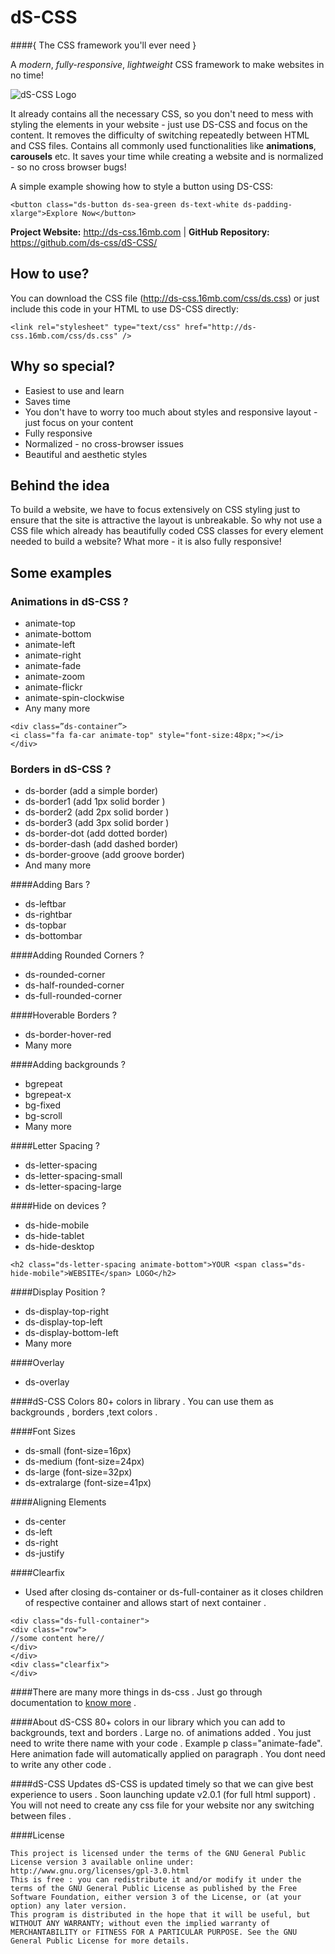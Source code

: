 # dS-CSS
####{ The CSS framework you'll ever need }

A *modern*, *fully-responsive*, *lightweight* CSS framework to make websites in no time!

![dS-CSS Logo](https://raw.githubusercontent.com/anirudhkhanna/dS-CSS/master/logo-ds.png)

It already contains all the necessary CSS, so you don't need to mess with styling the elements in your website - just use DS-CSS and focus on the content. It removes the difficulty of switching repeatedly between HTML and CSS files.  Contains all commonly used functionalities like **animations**, **carousels** etc. It saves your time while creating a website and is normalized - so no cross browser bugs!

A simple example showing how to style a button using DS-CSS:

```
<button class="ds-button ds-sea-green ds-text-white ds-padding-xlarge">Explore Now</button>
```

**Project Website:** http://ds-css.16mb.com | **GitHub Repository:** https://github.com/ds-css/dS-CSS/


## How to use?
You can download the CSS file (http://ds-css.16mb.com/css/ds.css) or just include this code in your HTML to use DS-CSS directly:

```
<link rel="stylesheet" type="text/css" href="http://ds-css.16mb.com/css/ds.css" />
```


## Why so special?
* Easiest to use and learn
* Saves time
* You don't have to worry too much about styles and responsive layout - just focus on your content
* Fully responsive
* Normalized - no cross-browser issues
* Beautiful and aesthetic styles


## Behind the idea
To build a website, we have to focus extensively on CSS styling just to ensure that the site is attractive the layout is unbreakable. So why not use a CSS file which already has beautifully coded CSS classes for every element needed to build a website? What more - it is also fully responsive!


## Some examples

### Animations in dS-CSS ?
- animate-top
- animate-bottom
- animate-left
- animate-right
- animate-fade
- animate-zoom
- animate-flickr
- animate-spin-clockwise
- Any many more
```
<div class=”ds-container”>
<i class="fa fa-car animate-top" style="font-size:48px;"></i>
</div>
```

### Borders in dS-CSS ?
- ds-border (add a simple border)
- ds-border1 (add 1px solid border )
- ds-border2 (add 2px solid border )
- ds-border3 (add 3px solid border )
- ds-border-dot (add dotted border)
- ds-border-dash (add dashed border)
- ds-border-groove (add groove border)
- And many more

####Adding Bars ?
- ds-leftbar
- ds-rightbar
- ds-topbar
- ds-bottombar

####Adding Rounded Corners ?
- ds-rounded-corner
- ds-half-rounded-corner
- ds-full-rounded-corner

####Hoverable Borders ?
- ds-border-hover-red
- Many more

####Adding backgrounds ?
- bgrepeat
- bgrepeat-x
- bg-fixed
- bg-scroll
- Many more

####Letter Spacing ?
- ds-letter-spacing
- ds-letter-spacing-small
- ds-letter-spacing-large

####Hide on devices ?
- ds-hide-mobile
- ds-hide-tablet
- ds-hide-desktop
```
<h2 class="ds-letter-spacing animate-bottom">YOUR <span class="ds-hide-mobile">WEBSITE</span> LOGO</h2>
```
####Display Position ?
- ds-display-top-right
- ds-display-top-left
- ds-display-bottom-left
- Many more

####Overlay
- ds-overlay

####dS-CSS Colors
80+ colors in library . You can use them as backgrounds , borders ,text colors .

####Font Sizes
- ds-small (font-size=16px)
- ds-medium (font-size=24px)
- ds-large (font-size=32px)
- ds-extralarge (font-size=41px)

####Aligning Elements 
- ds-center
- ds-left
- ds-right
- ds-justify

####Clearfix
- Used after closing ds-container or ds-full-container as it closes children of respective container and allows start of next container .
```
<div class="ds-full-container">
<div class="row">
//some content here//
</div>
</div>
<div class="clearfix">
</div>
```

####There are many more things in ds-css . Just go through documentation to [know more](https://github.com/ds-css/dS-CSS/blob/master/documentation.pdf) .

####About dS-CSS
80+ colors in our library which you can add to backgrounds, text and borders . Large no. of animations added . You just need to write there name with your code . Example p class="animate-fade". Here animation fade will automatically applied on paragraph . You dont need to write any other code .

####dS-CSS Updates
dS-CSS is updated timely so that we can give best experience to users . Soon launching update v2.0.1 (for full html support) . You will not need to create any css file for your website nor any switching between files .

####License
```
This project is licensed under the terms of the GNU General Public License version 3 available online under:
http://www.gnu.org/licenses/gpl-3.0.html
This is free : you can redistribute it and/or modify it under the terms of the GNU General Public License as published by the Free Software Foundation, either version 3 of the License, or (at your option) any later version.
This program is distributed in the hope that it will be useful, but WITHOUT ANY WARRANTY; without even the implied warranty of MERCHANTABILITY or FITNESS FOR A PARTICULAR PURPOSE. See the GNU General Public License for more details.
```
